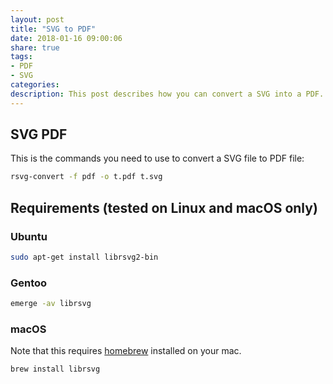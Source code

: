 ```yaml
---
layout: post
title: "SVG to PDF"
date: 2018-01-16 09:00:06
share: true
tags: 
- PDF
- SVG
categories:
description: This post describes how you can convert a SVG into a PDF.
---
```


## SVG <i class="fa fa-arrow-right"></i> PDF

This is the commands you need to use to convert a SVG file to PDF file:

``` bash
rsvg-convert -f pdf -o t.pdf t.svg
```

## Requirements (tested on Linux and macOS only)

### Ubuntu
``` bash
sudo apt-get install librsvg2-bin
```

### Gentoo 
``` bash
emerge -av librsvg
```

### macOS
Note that this requires [homebrew](https://brew.sh/) installed on your mac.
```
brew install librsvg
```
